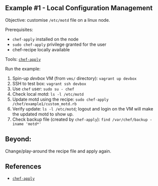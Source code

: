 ## Example #1 - Local Configuration Management

Objective: customise `/etc/motd` file on a linux node.

Prerequisites:
- `chef-apply` installed on the node
- `sudo chef-apply` privilege granted for the user
- chef-recipe locally available

Tools: [`chef-apply`](https://docs.chef.io/ctl_chef_apply.html)

Run the example:
  1. Spin-up *devbox* VM (from `vms/` directory): `vagrant up devbox`
  2. SSH to test box: `vagrant ssh devbox`
  3. Use `chef` user: `sudo su - chef`
  4. Check local motd: `ls -l /etc/motd`
  5. Update motd using the recipe: `sudo chef-apply /chef/example1/custom_motd.rb`
  6. Verify update: `ls -l /etc/motd`; logout and login on the VM will make the updated motd to show up.
  7. Check backup file (created by `chef-apply`): `find /var/chef/backup -iname 'motd*'`


## Beyond:

Change/play-around the recipe file and apply again.


## References

- [`chef-apply`](https://docs.chef.io/ctl_chef_apply.html)
